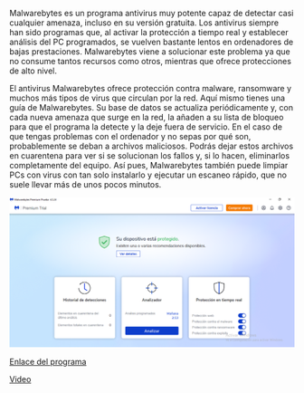 Malwarebytes es un programa antivirus muy potente capaz de detectar casi cualquier amenaza, incluso en su versión gratuita. Los antivirus siempre han sido programas que, al activar la protección a tiempo real y establecer análisis del PC programados, se vuelven bastante lentos en ordenadores de bajas prestaciones. Malwarebytes viene a solucionar este problema ya que no consume tantos recursos como otros, mientras que ofrece protecciones de alto nivel.

El antivirus Malwarebytes ofrece protección contra malware, ransomware y muchos más tipos de virus que circulan por la red. Aquí mismo tienes una guía de Malwarebytes. Su base de datos se actualiza periódicamente y, con cada nueva amenaza que surge en la red, la añaden a su lista de bloqueo para que el programa la detecte y la deje fuera de servicio. En el caso de que tengas problemas con el ordenador y no sepas por qué son, probablemente se deban a archivos maliciosos. Podrás dejar estos archivos en cuarentena para ver si se solucionan los fallos y, si lo hacen, eliminarlos completamente del equipo. Así pues, Malwarebytes también puede limpiar PCs con virus con tan solo instalarlo y ejecutar un escaneo rápido, que no suele llevar más de unos pocos minutos.

![images](antivirus.PNG)

[Enlace del programa](https://es.malwarebytes.com/)

[Video](https://youtu.be/kkK6dZwv_Ek)

